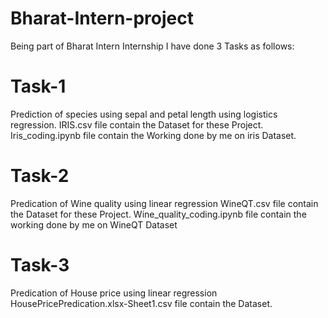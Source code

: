 # Bharat-Intern-project
Being part of Bharat Intern Internship I have done 3 Tasks as follows:
# Task-1
 Prediction of species using sepal and petal length using logistics regression.
 IRIS.csv file contain the Dataset for these Project.
 Iris_coding.ipynb file contain the Working done by me on iris Dataset.
# Task-2
Predication of Wine quality using linear regression
WineQT.csv file contain the Dataset for these Project.
 Wine_quality_coding.ipynb file contain the working done by me on WineQT Dataset
# Task-3
Predication of House price using linear regression
HousePricePredication.xlsx-Sheet1.csv file contain the Dataset.


